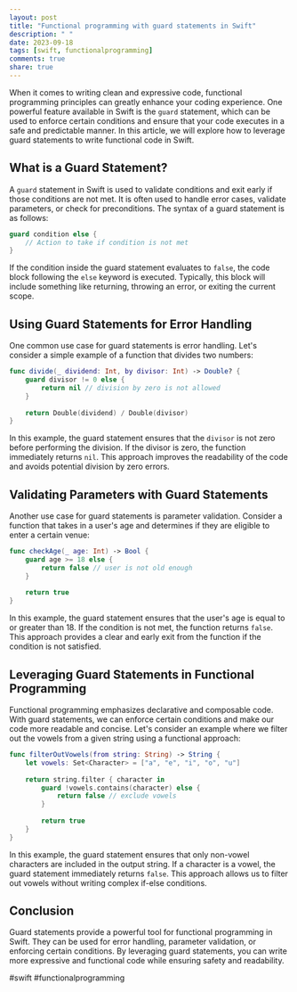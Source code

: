 ```yaml
---
layout: post
title: "Functional programming with guard statements in Swift"
description: " "
date: 2023-09-18
tags: [swift, functionalprogramming]
comments: true
share: true
---
```


When it comes to writing clean and expressive code, functional programming principles can greatly enhance your coding experience. One powerful feature available in Swift is the `guard` statement, which can be used to enforce certain conditions and ensure that your code executes in a safe and predictable manner. In this article, we will explore how to leverage guard statements to write functional code in Swift.

## What is a Guard Statement?

A `guard` statement in Swift is used to validate conditions and exit early if those conditions are not met. It is often used to handle error cases, validate parameters, or check for preconditions. The syntax of a guard statement is as follows:

```swift
guard condition else {
    // Action to take if condition is not met
}
```

If the condition inside the guard statement evaluates to `false`, the code block following the `else` keyword is executed. Typically, this block will include something like returning, throwing an error, or exiting the current scope.

## Using Guard Statements for Error Handling

One common use case for guard statements is error handling. Let's consider a simple example of a function that divides two numbers:

```swift
func divide(_ dividend: Int, by divisor: Int) -> Double? {
    guard divisor != 0 else {
        return nil // division by zero is not allowed
    }
    
    return Double(dividend) / Double(divisor)
}
```

In this example, the guard statement ensures that the `divisor` is not zero before performing the division. If the divisor is zero, the function immediately returns `nil`. This approach improves the readability of the code and avoids potential division by zero errors.

## Validating Parameters with Guard Statements

Another use case for guard statements is parameter validation. Consider a function that takes in a user's age and determines if they are eligible to enter a certain venue:

```swift
func checkAge(_ age: Int) -> Bool {
    guard age >= 18 else {
        return false // user is not old enough
    }
    
    return true
}
```

In this example, the guard statement ensures that the user's age is equal to or greater than 18. If the condition is not met, the function returns `false`. This approach provides a clear and early exit from the function if the condition is not satisfied.

## Leveraging Guard Statements in Functional Programming

Functional programming emphasizes declarative and composable code. With guard statements, we can enforce certain conditions and make our code more readable and concise. Let's consider an example where we filter out the vowels from a given string using a functional approach:

```swift
func filterOutVowels(from string: String) -> String {
    let vowels: Set<Character> = ["a", "e", "i", "o", "u"]
    
    return string.filter { character in
        guard !vowels.contains(character) else {
            return false // exclude vowels
        }
        
        return true
    }
}
```

In this example, the guard statement ensures that only non-vowel characters are included in the output string. If a character is a vowel, the guard statement immediately returns `false`. This approach allows us to filter out vowels without writing complex if-else conditions.

## Conclusion

Guard statements provide a powerful tool for functional programming in Swift. They can be used for error handling, parameter validation, or enforcing certain conditions. By leveraging guard statements, you can write more expressive and functional code while ensuring safety and readability.

#swift #functionalprogramming